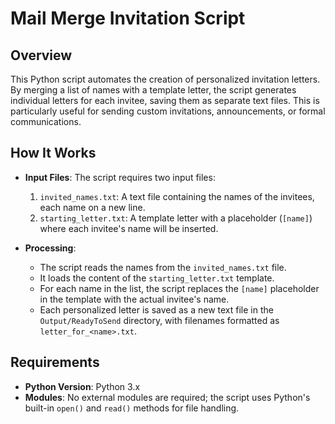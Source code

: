 # **Mail Merge Invitation Script**

## **Overview**
This Python script automates the creation of personalized invitation letters. By merging a list of names with a template letter, the script generates individual letters for each invitee, saving them as separate text files. This is particularly useful for sending custom invitations, announcements, or formal communications.

## **How It Works**
- **Input Files**: The script requires two input files:
  1. `invited_names.txt`: A text file containing the names of the invitees, each name on a new line.
  2. `starting_letter.txt`: A template letter with a placeholder (`[name]`) where each invitee's name will be inserted.

- **Processing**:
  - The script reads the names from the `invited_names.txt` file.
  - It loads the content of the `starting_letter.txt` template.
  - For each name in the list, the script replaces the `[name]` placeholder in the template with the actual invitee's name.
  - Each personalized letter is saved as a new text file in the `Output/ReadyToSend` directory, with filenames formatted as `letter_for_<name>.txt`.


## **Requirements**
- **Python Version**: Python 3.x
- **Modules**: No external modules are required; the script uses Python's built-in `open()` and `read()` methods for file handling.
